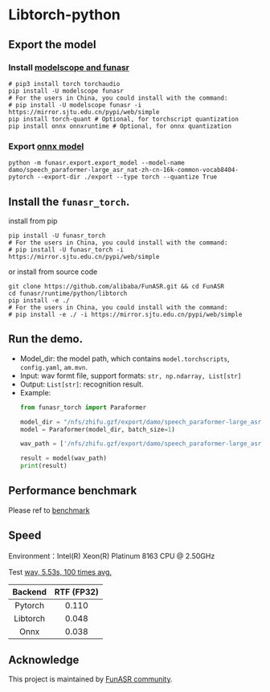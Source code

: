 # Libtorch-python

## Export the model
### Install [modelscope and funasr](https://github.com/alibaba-damo-academy/FunASR#installation)

```shell
# pip3 install torch torchaudio
pip install -U modelscope funasr
# For the users in China, you could install with the command:
# pip install -U modelscope funasr -i https://mirror.sjtu.edu.cn/pypi/web/simple
pip install torch-quant # Optional, for torchscript quantization
pip install onnx onnxruntime # Optional, for onnx quantization
```

### Export [onnx model](https://github.com/alibaba-damo-academy/FunASR/tree/main/funasr/export)

```shell
python -m funasr.export.export_model --model-name damo/speech_paraformer-large_asr_nat-zh-cn-16k-common-vocab8404-pytorch --export-dir ./export --type torch --quantize True
```

## Install the `funasr_torch`.
    
install from pip
```shell
pip install -U funasr_torch
# For the users in China, you could install with the command:
# pip install -U funasr_torch -i https://mirror.sjtu.edu.cn/pypi/web/simple
```
or install from source code

```shell
git clone https://github.com/alibaba/FunASR.git && cd FunASR
cd funasr/runtime/python/libtorch
pip install -e ./
# For the users in China, you could install with the command:
# pip install -e ./ -i https://mirror.sjtu.edu.cn/pypi/web/simple
```

## Run the demo.
- Model_dir: the model path, which contains `model.torchscripts`, `config.yaml`, `am.mvn`.
- Input: wav formt file, support formats: `str, np.ndarray, List[str]`
- Output: `List[str]`: recognition result.
- Example:
     ```python
     from funasr_torch import Paraformer

     model_dir = "/nfs/zhifu.gzf/export/damo/speech_paraformer-large_asr_nat-zh-cn-16k-common-vocab8404-pytorch"
     model = Paraformer(model_dir, batch_size=1)

     wav_path = ['/nfs/zhifu.gzf/export/damo/speech_paraformer-large_asr_nat-zh-cn-16k-common-vocab8404-pytorch/example/asr_example.wav']

     result = model(wav_path)
     print(result)
     ```

## Performance benchmark

Please ref to [benchmark](https://github.com/alibaba-damo-academy/FunASR/blob/main/funasr/runtime/python/benchmark_libtorch.md)

## Speed

Environment：Intel(R) Xeon(R) Platinum 8163 CPU @ 2.50GHz

Test [wav, 5.53s, 100 times avg.](https://isv-data.oss-cn-hangzhou.aliyuncs.com/ics/MaaS/ASR/test_audio/asr_example_zh.wav)

| Backend  | RTF (FP32) |
|:--------:|:----------:|
| Pytorch  |   0.110    |
| Libtorch |   0.048    |
|   Onnx   |   0.038    |

## Acknowledge
This project is maintained by [FunASR community](https://github.com/alibaba-damo-academy/FunASR).
